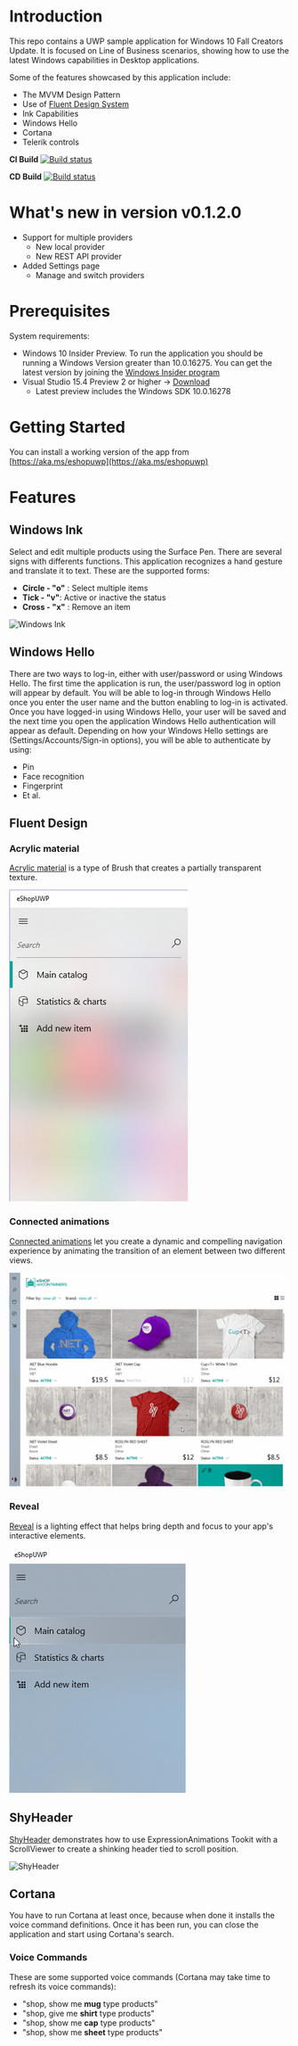 # Introduction 
This repo contains a UWP sample application for Windows 10 Fall Creators Update. It is focused on Line of Business scenarios, showing how to use the latest Windows capabilities in Desktop applications.

Some of the features showcased by this application include:

- The MVVM Design Pattern
- Use of [Fluent Design System](https://fluent.microsoft.com)
- Ink Capabilities
- Windows Hello
- Cortana
- Telerik controls

**CI Build**
[![Build status](https://ci.appveyor.com/api/projects/status/wqn7or9m95xjurjy?svg=true)](https://ci.appveyor.com/project/rido-min/eshoponuwp)

**CD Build**
[![Build status](https://rido.visualstudio.com/_apis/public/build/definitions/989ddbdd-c86a-4fa8-8d80-89eb785d8056/83/badge)](https://aka.ms/eshopuwp)

# What's new in version v0.1.2.0
- Support for multiple providers
	- New local provider
	- New REST API provider
- Added Settings page
	- Manage and switch providers

# Prerequisites
System requirements:
- Windows 10 Insider Preview. To run the application you should be running a Windows Version greater than 10.0.16275. You can get the latest version by joining the [Windows Insider program](http://insider.windows.com)
- Visual Studio 15.4 Preview 2 or higher -> [Download](http://visualstudio.com/preview)
	- Latest preview includes the Windows SDK 10.0.16278


# Getting Started

You can install a working version of the app from
[https://aka.ms/eshopuwp](https://aka.ms/eshopuwp)


# Features


## Windows Ink
Select and edit multiple products using the Surface Pen. There are several signs with differents functions.
This application recognizes a hand gesture and translate it to text. These are the supported forms:

- __Circle - "o"__ : Select multiple items
- __Tick - "v"__: Active or inactive the status
- __Cross - "x"__ : Remove an item

![Windows Ink](/docs/WindowInk.gif)

## Windows Hello
There are two ways to log-in, either with user/password or using Windows Hello.
The first time the application is run, the user/password log in option will appear by default. You will be able to log-in through Windows Hello once you enter the user name and the button enabling to log-in is activated. 
Once you have logged-in using Windows Hello, your user will be saved and the next time you open the application Windows Hello authentication will appear as default. 
Depending on how your Windows Hello settings are (Settings/Accounts/Sign-in options), you will be able to authenticate by using:

- Pin
- Face recognition
- Fingerprint
- Et al.

## Fluent Design


### Acrylic material
[Acrylic material](https://docs.microsoft.com/es-es/windows/uwp/style/acrylic) is a type of Brush that creates a partially transparent texture.

![Acrylic material](/docs/AcrylicFluent.png)


### Connected animations
[Connected animations](https://docs.microsoft.com/es-es/windows/uwp/style/connected-animation) let you create a dynamic and compelling navigation experience by animating the transition of an element between two different views.

![Connected animations](/docs/ConnectedAnimation.gif)



### Reveal
[Reveal](https://docs.microsoft.com/es-es/windows/uwp/style/reveal) is a lighting effect that helps bring depth and focus to your app's interactive elements.

![Connected animations](/docs/RevealFluent.gif)

## ShyHeader
[ShyHeader](https://github.com/Microsoft/WindowsUIDevLabs/tree/master/SampleGallery/Samples/SDK%2014393/ShyHeader) demonstrates how to use ExpressionAnimations Tookit with a ScrollViewer to create a shinking header tied to scroll position.

![ShyHeader](/docs/ShyHeaderToolkit.gif)

## Cortana
You have to run Cortana at least once, because when done it installs the voice command definitions. Once it has been run, you can close the application and start using Cortana's search. 

### Voice Commands
These are some supported voice commands (Cortana may take time to refresh its voice commands):

- "shop, show me __mug__ type products"
- "shop, give me __shirt__ type products"
- "shop, show me __cap__ type products"
- "shop, show me __sheet__ type products"
